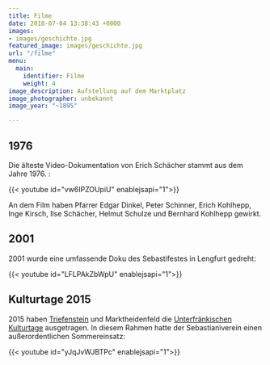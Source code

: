 ```yaml
---
title: Filme
date: 2018-07-04 13:38:43 +0000
images:
- images/geschichte.jpg
featured_image: images/geschichte.jpg
url: "/filme"
menu:
  main:
    identifier: Filme
    weight: 4
image_description: Aufstellung auf dem Marktplatz
image_photographer: unbekannt
image_year: "~1895"

---
```

## 1976

Die älteste Video-Dokumentation von Erich Schächer stammt aus dem Jahre 1976. : 

{{< youtube id="vw6IPZOUpiU" enablejsapi="1">}}

An dem Film haben Pfarrer Edgar Dinkel, Peter Schinner, Erich Kohlhepp, Inge Kirsch, Ilse Schächer, Helmut Schulze und Bernhard Kohlhepp gewirkt.

## 2001

2001 wurde eine umfassende Doku des Sebastifestes in Lengfurt gedreht: 

{{< youtube id="LFLPAkZbWpU" enablejsapi="1">}}

## Kulturtage 2015

2015 haben [Triefenstein](https://www.markt-triefenstein.de/) und Marktheidenfeld die [Unterfränkischen Kulturtage](https://www.bezirk-unterfranken.de/unsere-leistungen/heimatpflege/unterfraenkische-kulturtage/index.html) ausgetragen. In diesem Rahmen hatte der Sebastianiverein einen außerordentlichen Sommereinsatz:

{{< youtube id="yJqJvWJBTPc" enablejsapi="1">}}